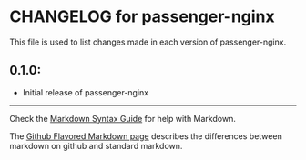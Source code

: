 # CHANGELOG for passenger-nginx

This file is used to list changes made in each version of passenger-nginx.

## 0.1.0:

* Initial release of passenger-nginx

- - - 
Check the [Markdown Syntax Guide](http://daringfireball.net/projects/markdown/syntax) for help with Markdown.

The [Github Flavored Markdown page](http://github.github.com/github-flavored-markdown/) describes the differences between markdown on github and standard markdown.
